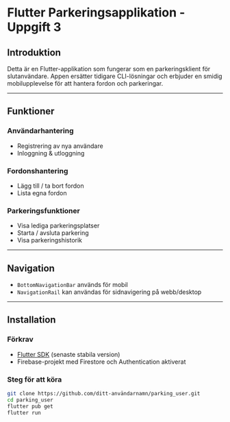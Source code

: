# Flutter Parkeringsapplikation - Uppgift 3

## Introduktion

Detta är en Flutter-applikation som fungerar som en parkeringsklient för slutanvändare. Appen ersätter tidigare CLI-lösningar och erbjuder en smidig mobilupplevelse för att hantera fordon och parkeringar.

---

## Funktioner

### Användarhantering
-  Registrering av nya användare
-  Inloggning & utloggning

###  Fordonshantering
-  Lägg till / ta bort fordon
-  Lista egna fordon

### Parkeringsfunktioner
-  Visa lediga parkeringsplatser
- Starta / avsluta parkering
-  Visa parkeringshistorik

---

## Navigation

- `BottomNavigationBar` används för mobil
- `NavigationRail` kan användas för sidnavigering på webb/desktop

---

## Installation

### Förkrav
- [Flutter SDK](https://flutter.dev/docs/get-started/install) (senaste stabila version)
- Firebase-projekt med Firestore och Authentication aktiverat

###  Steg för att köra

```bash
git clone https://github.com/ditt-användarnamn/parking_user.git
cd parking_user
flutter pub get
flutter run

